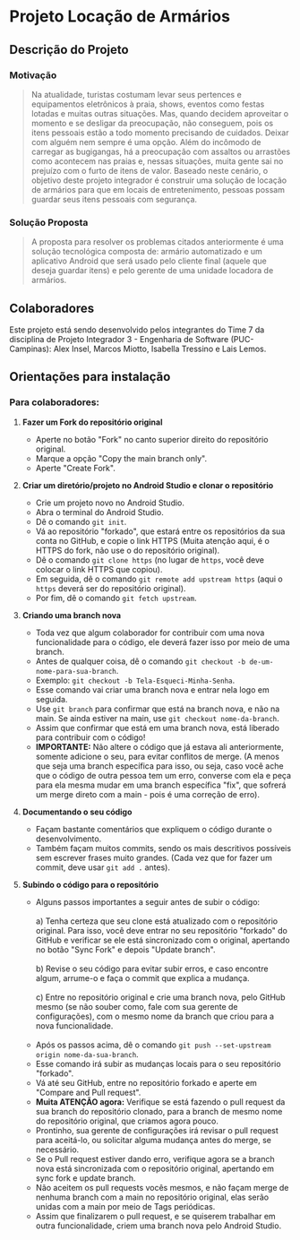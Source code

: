 # Projeto Locação de Armários

## Descrição do Projeto

### Motivação
> Na atualidade, turistas costumam levar seus pertences e equipamentos eletrônicos à praia,
shows, eventos como festas lotadas e muitas outras situações. Mas, quando decidem
aproveitar o momento e se desligar da preocupação, não conseguem, pois os itens pessoais
estão a todo momento precisando de cuidados. Deixar com alguém nem sempre é uma
opção.
Além do incômodo de carregar as bugigangas, há a preocupação com assaltos ou arrastões
como acontecem nas praias e, nessas situações, muita gente sai no prejuízo com o furto de
itens de valor.
Baseado neste cenário, o objetivo deste projeto integrador é construir uma solução de
locação de armários para que em locais de entretenimento, pessoas possam guardar seus
itens pessoais com segurança.

### Solução Proposta
> A proposta para resolver os problemas citados anteriormente é uma solução tecnológica
composta de: armário automatizado e um aplicativo Android que será usado pelo cliente
final (aquele que deseja guardar itens) e pelo gerente de uma unidade locadora de armários.

<!-- ## Tecnologias Utilizadas
Este projeto utiliza as seguintes tecnologias e linguagens: -->

## Colaboradores
Este projeto está sendo desenvolvido pelos integrantes do Time 7 da disciplina de Projeto Integrador 3 - Engenharia de Software (PUC-Campinas): Alex Insel, Marcos Miotto, Isabella Tressino e Lais Lemos.

## Orientações para instalação

### Para colaboradores:

1. **Fazer um Fork do repositório original**
   * Aperte no botão "Fork" no canto superior direito do repositório original.
   * Marque a opção "Copy the main branch only".
   * Aperte "Create Fork".

2. **Criar um diretório/projeto no Android Studio e clonar o repositório**
   * Crie um projeto novo no Android Studio.
   * Abra o terminal do Android Studio.
   * Dê o comando `git init`.
   * Vá ao repositório "forkado", que estará entre os repositórios da sua conta no GitHub, e copie o link HTTPS (Muita atenção aqui, é o HTTPS do fork, não use o do repositório original).
   * Dê o comando `git clone https` (no lugar de `https`, você deve colocar o link HTTPS que copiou).
   * Em seguida, dê o comando `git remote add upstream https` (aqui o `https` deverá ser do repositório original).
   * Por fim, dê o comando `git fetch upstream`.

3. **Criando uma branch nova**
   * Toda vez que algum colaborador for contribuir com uma nova funcionalidade para o código, ele deverá fazer isso por meio de uma branch.
   * Antes de qualquer coisa, dê o comando `git checkout -b de-um-nome-para-sua-branch`.
   * Exemplo: `git checkout -b Tela-Esqueci-Minha-Senha`.
   * Esse comando vai criar uma branch nova e entrar nela logo em seguida.
   * Use `git branch` para confirmar que está na branch nova, e não na main. Se ainda estiver na main, use `git checkout nome-da-branch`.
   * Assim que confirmar que está em uma branch nova, está liberado para contribuir com o código!
   * **IMPORTANTE:** Não altere o código que já estava ali anteriormente, somente adicione o seu, para evitar conflitos de merge. (A menos que seja uma branch específica para isso, ou seja, caso você ache que o código de outra pessoa tem um erro, converse com ela e peça para ela mesma mudar em uma branch específica "fix", que sofrerá um merge direto com a main - pois é uma correção de erro).

4. **Documentando o seu código**
   * Façam bastante comentários que expliquem o código durante o desenvolvimento.
   * Também façam muitos commits, sendo os mais descritivos possíveis sem escrever frases muito grandes. (Cada vez que for fazer um commit, deve usar `git add .` antes).

5. **Subindo o código para o repositório**
   * Alguns passos importantes a seguir antes de subir o código:</br></br>
     a) Tenha certeza que seu clone está atualizado com o repositório original. Para isso, você deve entrar no seu repositório "forkado" do GitHub e verificar se ele está sincronizado com o original, apertando no      botão "Sync Fork" e depois "Update branch".</br></br>
     b) Revise o seu código para evitar subir erros, e caso encontre algum, arrume-o e faça o commit que explica a mudança.</br></br>
     c) Entre no repositório original e crie uma branch nova, pelo GitHub mesmo (se não souber como, fale com sua gerente de configurações), com o mesmo nome da branch que criou para a nova funcionalidade.</br> 
     </br>
   * Após os passos acima, dê o comando `git push --set-upstream origin nome-da-sua-branch`.
   * Esse comando irá subir as mudanças locais para o seu repositório "forkado".
   * Vá até seu GitHub, entre no repositório forkado e aperte em "Compare and Pull request".
   * **Muita ATENÇÃO agora:** Verifique se está fazendo o pull request da sua branch do repositório clonado, para a branch de mesmo nome do repositório original, que criamos agora pouco.
   * Prontinho, sua gerente de configurações irá revisar o pull request para aceitá-lo, ou solicitar alguma mudança antes do merge, se necessário.
   * Se o Pull request estiver dando erro, verifique agora se a branch nova está sincronizada com o repositório original, apertando em sync fork e update branch.
   * Não aceitem os pull requests vocês mesmos, e não façam merge de nenhuma branch com a main no repositório original, elas serão unidas com a main por meio de Tags periódicas.
   * Assim que finalizarem o pull request, e se quiserem trabalhar em outra funcionalidade, criem uma branch nova pelo Android Studio.

